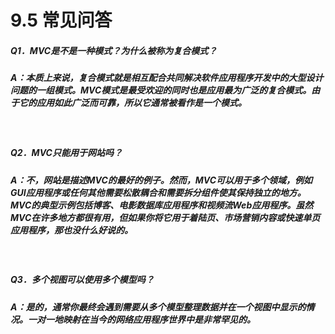 9.5 常见问答
===

##### Q1．MVC是不是一种模式？为什么被称为复合模式？
##### A：本质上来说，复合模式就是相互配合共同解决软件应用程序开发中的大型设计问题的一组模式。MVC模式是最受欢迎的同时也是应用最为广泛的复合模式。由于它的应用如此广泛而可靠，所以它通常被看作是一个模式。

<br/>

##### Q2．MVC只能用于网站吗？
##### A：不，网站是描述MVC的最好的例子。然而，MVC可以用于多个领域，例如GUI应用程序或任何其他需要松散耦合和需要拆分组件使其保持独立的地方。MVC的典型示例包括博客、电影数据库应用程序和视频流Web应用程序。虽然MVC在许多地方都很有用，但如果你将它用于着陆页、市场营销内容或快速单页应用程序，那也没什么好说的。

<br/>

##### Q3．多个视图可以使用多个模型吗？
##### A：是的，通常你最终会遇到需要从多个模型整理数据并在一个视图中显示的情况。一对一地映射在当今的网络应用程序世界中是非常罕见的。
